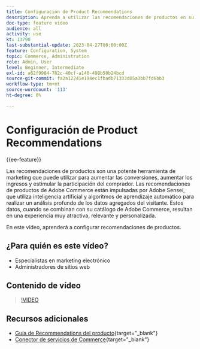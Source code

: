 ```yaml
---
title: Configuración de Product Recommendations
description: Aprenda a utilizar las recomendaciones de productos en su tienda de Adobe Commerce.
doc-type: feature video
audience: all
activity: use
kt: 13790
last-substantial-update: 2023-04-27T00:00:00Z
feature: Configuration, System
topic: Commerce, Administration
role: Admin, User
level: Beginner, Intermediate
exl-id: a62f9984-782c-40cf-a140-498b58b24bcd
source-git-commit: fa2a12241e194ec1fbadb71333d05a3bb7fd6bb3
workflow-type: tm+mt
source-wordcount: '113'
ht-degree: 0%

---
```


# Configuración de Product Recommendations

{{ee-feature}}

Las recomendaciones de productos son una potente herramienta de marketing que puede utilizar para aumentar las conversiones, aumentar los ingresos y estimular la participación del comprador. Las recomendaciones de productos de Adobe Commerce están impulsadas por Adobe Sensei, que utiliza inteligencia artificial y algoritmos de aprendizaje automático para realizar un análisis profundo de los datos agregados del visitante. Estos datos, cuando se combinan con su catálogo de Adobe Commerce, resultan en una experiencia muy atractiva, relevante y personalizada.

En este vídeo, aprenderá a configurar recomendaciones de productos.

## ¿Para quién es este vídeo?

- Especialistas en marketing electrónico
- Administradores de sitios web

## Contenido de vídeo

>[!VIDEO](https://video.tv.adobe.com/v/343991?quality=12&learn=on)

## Recursos adicionales

- [Guía de Recommendations del producto](https://experienceleague.adobe.com/docs/commerce-merchant-services/product-recommendations/overview.html){target="_blank"}
- [Conector de servicios de Commerce](https://experienceleague.adobe.com/docs/commerce-merchant-services/user-guides/integration-services/saas.html){target="_blank"}
